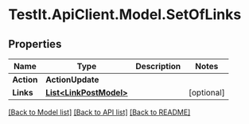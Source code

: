 # TestIt.ApiClient.Model.SetOfLinks

## Properties

Name | Type | Description | Notes
------------ | ------------- | ------------- | -------------
**Action** | **ActionUpdate** |  | 
**Links** | [**List&lt;LinkPostModel&gt;**](LinkPostModel.md) |  | [optional] 

[[Back to Model list]](../README.md#documentation-for-models) [[Back to API list]](../README.md#documentation-for-api-endpoints) [[Back to README]](../README.md)

